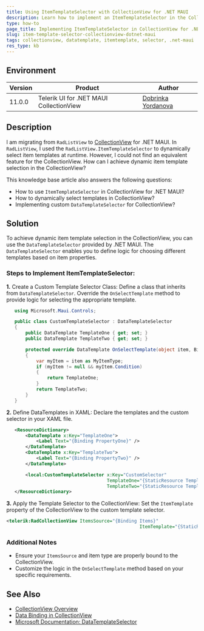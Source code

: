 ```yaml
---
title: Using ItemTemplateSelector with CollectionView for .NET MAUI
description: Learn how to implement an ItemTemplateSelector in the CollectionView for .NET MAUI to customize item appearance at runtime.
type: how-to
page_title: Implementing ItemTemplateSelector in CollectionView for .NET MAUI
slug: item-template-selector-collectionview-dotnet-maui
tags: collectionview, datatemplate, itemtemplate, selector, .net-maui
res_type: kb
---
```


## Environment

| Version | Product | Author | 
| --- | --- | ---- | 
| 11.0.0 | Telerik UI for .NET MAUI CollectionView | [Dobrinka Yordanova](https://www.telerik.com/blogs/author/dobrinka-yordanova) | 

## Description

I am migrating from `RadListView` to [CollectionView](https://docs.telerik.com/devtools/maui/controls/collectionview/overview) for .NET MAUI. In `RadListView`, I used the `RadListView.ItemTemplateSelector` to dynamically select item templates at runtime. However, I could not find an equivalent feature for the CollectionView. How can I achieve dynamic item template selection in the CollectionView?

This knowledge base article also answers the following questions:
- How to use `ItemTemplateSelector` in CollectionView for .NET MAUI?
- How to dynamically select templates in CollectionView?
- Implementing custom `DataTemplateSelector` for CollectionView?

## Solution

To achieve dynamic item template selection in the CollectionView, you can use the `DataTemplateSelector` provided by .NET MAUI. The `DataTemplateSelector` enables you to define logic for choosing different templates based on item properties.

### Steps to Implement ItemTemplateSelector:

**1.** Create a Custom Template Selector Class:
   Define a class that inherits from `DataTemplateSelector`. Override the `OnSelectTemplate` method to provide logic for selecting the appropriate template.

```csharp
   using Microsoft.Maui.Controls;

   public class CustomTemplateSelector : DataTemplateSelector
   {
       public DataTemplate TemplateOne { get; set; }
       public DataTemplate TemplateTwo { get; set; }

       protected override DataTemplate OnSelectTemplate(object item, BindableObject container)
       {
           var myItem = item as MyItemType;
           if (myItem != null && myItem.Condition)
           {
               return TemplateOne;
           }
           return TemplateTwo;
       }
   }
```

**2.** Define DataTemplates in XAML:
   Declare the templates and the custom selector in your XAML file.

```xml
   <ResourceDictionary>
       <DataTemplate x:Key="TemplateOne">
           <Label Text="{Binding PropertyOne}" />
       </DataTemplate>
       <DataTemplate x:Key="TemplateTwo">
           <Label Text="{Binding PropertyTwo}" />
       </DataTemplate>

       <local:CustomTemplateSelector x:Key="CustomSelector" 
                                     TemplateOne="{StaticResource TemplateOne}" 
                                     TemplateTwo="{StaticResource TemplateTwo}" />
   </ResourceDictionary>
```

**3.** Apply the Template Selector to the CollectionView:
   Set the `ItemTemplate` property of the CollectionView to the custom template selector.

```xml
<telerik:RadCollectionView ItemsSource="{Binding Items}" 
                                                 ItemTemplate="{StaticResource CustomSelector}" />
```

### Additional Notes

- Ensure your `ItemsSource` and item type are properly bound to the CollectionView.
- Customize the logic in the `OnSelectTemplate` method based on your specific requirements.

## See Also

- [CollectionView Overview](https://docs.telerik.com/devtools/maui/controls/collectionview/overview)
- [Data Binding in CollectionView](https://docs.telerik.com/devtools/maui/controls/collectionview/data-binding#item-appearance-at-runtime)
- [Microsoft Documentation: DataTemplateSelector](https://learn.microsoft.com/en-us/dotnet/maui/fundamentals/datatemplate?view=net-maui-9.0#create-a-datatemplateselector)
